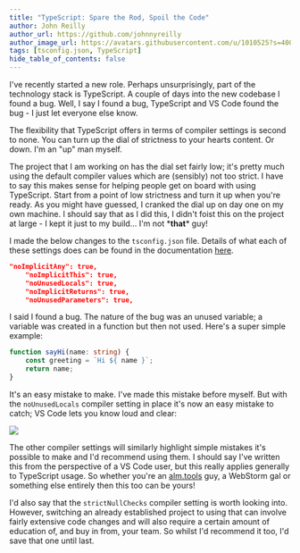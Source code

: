```yaml
---
title: "TypeScript: Spare the Rod, Spoil the Code"
author: John Reilly
author_url: https://github.com/johnnyreilly
author_image_url: https://avatars.githubusercontent.com/u/1010525?s=400&u=294033082cfecf8ad1645b4290e362583b33094a&v=4
tags: [tsconfig.json, TypeScript]
hide_table_of_contents: false
---
```

I've recently started a new role. Perhaps unsurprisingly, part of the technology stack is TypeScript. A couple of days into the new codebase I found a bug. Well, I say I found a bug, TypeScript and VS Code found the bug - I just let everyone else know.

 The flexibility that TypeScript offers in terms of compiler settings is second to none. You can turn up the dial of strictness to your hearts content. Or down. I'm an "up" man myself.

The project that I am working on has the dial set fairly low; it's pretty much using the default compiler values which are (sensibly) not too strict. I have to say this makes sense for helping people get on board with using TypeScript. Start from a point of low strictness and turn it up when you're ready. As you might have guessed, I cranked the dial up on day one on my own machine. I should say that as I did this, I didn't foist this on the project at large - I kept it just to my build... I'm not \***that**\* guy!

I made the below changes to the `tsconfig.json` file. Details of what each of these settings does can be found in the documentation [here](<https://www.typescriptlang.org/docs/handbook/compiler-options.html>).

```json
"noImplicitAny": true,
    "noImplicitThis": true,
    "noUnusedLocals": true,
    "noImplicitReturns": true,
    "noUnusedParameters": true,
```

I said I found a bug. The nature of the bug was an unused variable; a variable was created in a function but then not used. Here's a super simple example:

```ts
function sayHi(name: string) {
    const greeting = `Hi ${ name }`;
    return name;
}
```

It's an easy mistake to make. I've made this mistake before myself. But with the `noUnusedLocals` compiler setting in place it's now an easy mistake to catch; VS Code lets you know loud and clear:

![](https://2.bp.blogspot.com/-EgsBVxOeD88/WR_NvmhT0dI/AAAAAAAAEzk/LXOWhJyGGDEhr-AmLGqPjRbARQEB6h_ZwCPcB/s400/Screenshot%2B2017-05-20%2B05.58.54.png)

The other compiler settings will similarly highlight simple mistakes it's possible to make and I'd recommend using them. I should say I've written this from the perspective of a VS Code user, but this really applies generally to TypeScript usage. So whether you're an [alm.tools](<http://alm.tools/>) guy, a WebStorm gal or something else entirely then this too can be yours!

I'd also say that the `strictNullChecks` compiler setting is worth looking into. However, switching an already established project to using that can involve fairly extensive code changes and will also require a certain amount of education of, and buy in from, your team. So whilst I'd recommend it too, I'd save that one until last.


